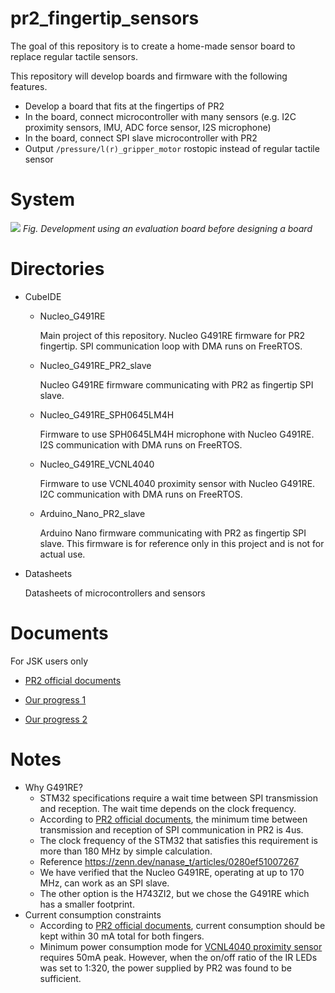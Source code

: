 pr2_fingertip_sensors
=====================

The goal of this repository is to create a home-made sensor board to replace regular tactile sensors.

This repository will develop boards and firmware with the following features.
 - Develop a board that fits at the fingertips of PR2
 - In the board, connect microcontroller with many sensors (e.g. I2C proximity sensors, IMU, ADC force sensor, I2S microphone)
 - In the board, connect SPI slave microcontroller with PR2
 - Output `/pressure/l(r)_gripper_motor` rostopic instead of regular tactile sensor

# System

![](https://user-images.githubusercontent.com/19769486/173611179-30e323f4-dfa1-4e34-83eb-a86424cd380a.png)
*Fig. Development using an evaluation board before designing a board*

# Directories

- CubeIDE

  - Nucleo_G491RE

    Main project of this repository. Nucleo G491RE firmware for PR2 fingertip. SPI communication loop with DMA runs on FreeRTOS.

  - Nucleo_G491RE_PR2_slave

    Nucleo G491RE firmware communicating with PR2 as fingertip SPI slave.

  - Nucleo_G491RE_SPH0645LM4H

    Firmware to use SPH0645LM4H microphone with Nucleo G491RE. I2S communication with DMA runs on FreeRTOS.

  - Nucleo_G491RE_VCNL4040

    Firmware to use VCNL4040 proximity sensor with Nucleo G491RE. I2C communication with DMA runs on FreeRTOS.

  - Arduino_Nano_PR2_slave

    Arduino Nano firmware communicating with PR2 as fingertip SPI slave. This firmware is for reference only in this project and is not for actual use.

- Datasheets

  Datasheets of microcontrollers and sensors

# Documents

  For JSK users only

- [PR2 official documents](https://drive.google.com/drive/u/0/folders/10u_ev0fsHuU6k2bqzVA1QDX5yvDKZRMa)

- [Our progress 1](https://docs.google.com/presentation/d/1_63MSYOCmoeexlYo3aRt_9dm243HZhIHg_bWbS5awlA/edit?usp=sharing)

- [Our progress 2](https://docs.google.com/presentation/d/1VxRJWDqeDk_ryu-x1Vhj3_6BDu3gscwvNpngHKwfR4M/edit?usp=sharing)

# Notes

  - Why G491RE?
    - STM32 specifications require a wait time between SPI transmission and reception. The wait time depends on the clock frequency.
    - According to [PR2 official documents](https://drive.google.com/drive/u/0/folders/10u_ev0fsHuU6k2bqzVA1QDX5yvDKZRMa), the minimum time between transmission and reception of SPI communication in PR2 is 4us.
    - The clock frequency of the STM32 that satisfies this requirement is more than 180 MHz by simple calculation.
    - Reference https://zenn.dev/nanase_t/articles/0280ef51007267
    - We have verified that the Nucleo G491RE, operating at up to 170 MHz, can work as an SPI slave.
    - The other option is the H743ZI2, but we chose the G491RE which has a smaller footprint.
  - Current consumption constraints
    - According to [PR2 official documents](https://drive.google.com/drive/u/0/folders/10u_ev0fsHuU6k2bqzVA1QDX5yvDKZRMa), current consumption should be kept within 30 mA total for both fingers.
    - Minimum power consumption mode for [VCNL4040 proximity sensor](https://github.com/708yamaguchi/pr2_fingertip_sensors/blob/master/Datasheets/vcnl4040.pdf) requires 50mA peak. However, when the on/off ratio of the IR LEDs was set to 1:320, the power supplied by PR2 was found to be sufficient.
